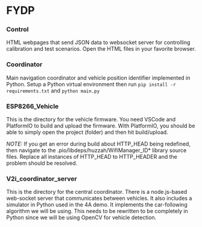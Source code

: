 # FYDP

### Control

HTML webpages that send JSON data to websocket server for controlling
calibration and test scenarios. Open the HTML files in your favorite browser.

### Coordinator

Main navigation coordinator and vehicle position identifier implemented in
Python. Setup a Python virtual environment then run `pip install -r
requirements.txt` and `python main.py`

### ESP8266_Vehicle

This is the directory for the vehicle firmware. You need VSCode and PlatformIO to build and upload the firmware. With PlatformIO, you should be able to simply open the project (folder) and then hit build/upload.

*NOTE:* If you get an error during build about HTTP_HEAD being redefined, then navigate to the .pio/libdeps/huzzah/WifiManager_ID\* library source files. Replace all instances of HTTP_HEAD to HTTP_HEADER and the problem should be resolved.

### V2i_coordinator_server

This is the directory for the central coordinator. There is a node.js-based web-socket server that communicates between vehicles. It also includes a simulator in Python used in the 4A demo. It implements the car-following algorithm we will be using. This needs to be rewritten to be completely in Python since we will be using OpenCV for vehicle detection.

